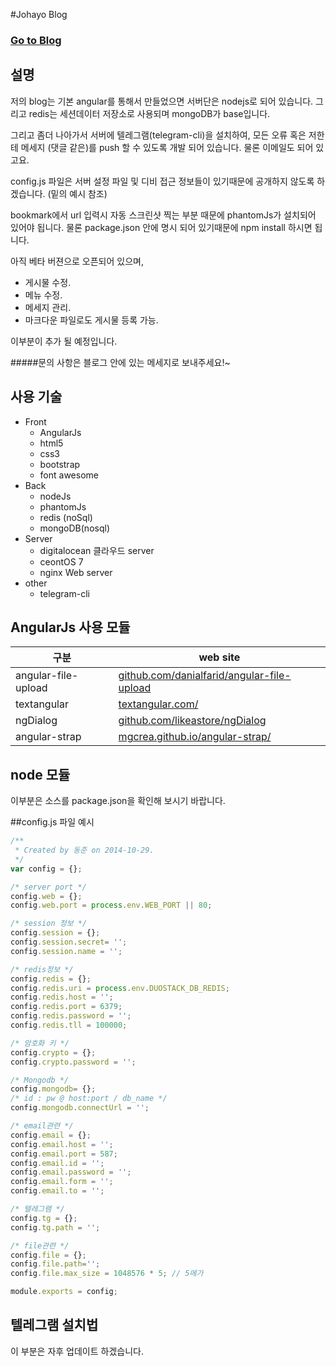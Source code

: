 #Johayo Blog
### <a href='http://johayo.com' target='_black'>Go to Blog</a>

## 설명
 저의 blog는 기본 angular를 통해서 만들었으면 서버단은 nodejs로 되어 있습니다. 그리고 redis는 세션데이터 저장소로 사용되며 mongoDB가 base입니다.

그리고 좀더 나아가서 서버에 텔레그램(telegram-cli)을 설치하여, 모든 오류 혹은 저한테 메세지
(댓글 같은)를 push 할 수 있도록 개발 되어 있습니다. 물론 이메일도 되어 있고요.

config.js 파일은 서버 설정 파일 및 디비 접근 정보들이 있기때문에 공개하지 않도록 하겠습니다.
(밑의 예시 참조)

bookmark에서 url 입력시 자동 스크린샷 찍는 부분 때문에 phantomJs가 설치되어 있어야 됩니다. 
물론 package.json 안에 명시 되어 있기때문에 npm install 하시면 됩니다.

아직 베타 버젼으로 오픈되어 있으며, 
* 게시물 수정.
* 메뉴 수정.
* 메세지 관리.
* 마크다운 파일로도 게시물 등록 가능.

이부분이 추가 될 예정입니다.

#####문의 사항은 블로그 안에 있는 메세지로 보내주세요!~

## 사용 기술
* Front
	- AngularJs
	- html5
	- css3
	- bootstrap
	- font awesome
* Back
	- nodeJs
	- phantomJs
	- redis (noSql)
	- mongoDB(nosql)
* Server
	- digitalocean 클라우드 server
	- ceontOS 7
	- nginx Web server
* other
	- telegram-cli

## AngularJs 사용 모듈
구분                |web site
--------------------|----------------------------------------------------
angular-file-upload |<a href='https://github.com/danialfarid/angular-file-upload' target='_black'>github.com/danialfarid/angular-file-upload</a>
textangular	        |<a href='http://textangular.com/' target='_black'>textangular.com/</a>
ngDialog            |<a href='https://github.com/likeastore/ngDialog' target='_black'>github.com/likeastore/ngDialog</a>
angular-strap       |<a href='http://mgcrea.github.io/angular-strap/' target='_black'>mgcrea.github.io/angular-strap/</a>

## node 모듈
이부분은 소스를 package.json을 확인해 보시기 바랍니다.

##config.js 파일 예시
```javascript
/**
 * Created by 동준 on 2014-10-29.
 */
var config = {};

/* server port */
config.web = {};
config.web.port = process.env.WEB_PORT || 80;

/* session 정보 */
config.session = {};
config.session.secret= '';
config.session.name = '';

/* redis정보 */
config.redis = {};
config.redis.uri = process.env.DUOSTACK_DB_REDIS;
config.redis.host = '';
config.redis.port = 6379;
config.redis.password = '';
config.redis.tll = 100000;

/* 암호화 키 */
config.crypto = {};
config.crypto.password = '';

/* Mongodb */
config.mongodb= {};
/* id : pw @ host:port / db_name */
config.mongodb.connectUrl = '';

/* email관련 */
config.email = {};
config.email.host = '';
config.email.port = 587;
config.email.id = '';
config.email.password = '';
config.email.form = '';
config.email.to = '';

/* 텔레그램 */
config.tg = {};
config.tg.path = '';

/* file관련 */
config.file = {};
config.file.path='';
config.file.max_size = 1048576 * 5; // 5메가

module.exports = config;
```

## 텔레그램 설치법
이 부분은 자후 업데이트 하겠습니다.

